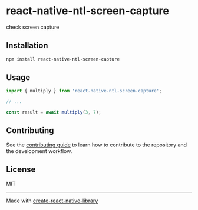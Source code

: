 # react-native-ntl-screen-capture

check screen capture

## Installation

```sh
npm install react-native-ntl-screen-capture
```

## Usage

```js
import { multiply } from 'react-native-ntl-screen-capture';

// ...

const result = await multiply(3, 7);
```

## Contributing

See the [contributing guide](CONTRIBUTING.md) to learn how to contribute to the repository and the development workflow.

## License

MIT

---

Made with [create-react-native-library](https://github.com/callstack/react-native-builder-bob)
